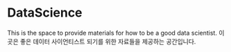 # DataScience

This is the space to provide materials for how to be a good data scientist.
이곳은 좋은 데이터 사이언티스트 되기를 위한 자료들을 제공하는 공간입니다. 
